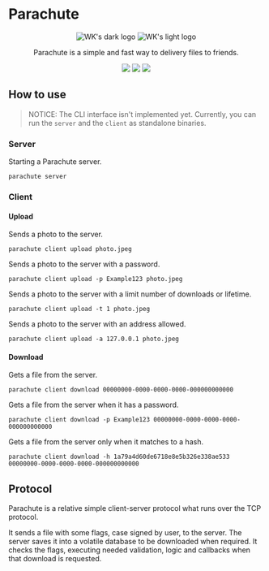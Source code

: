 # Parachute
<p align="center">
    <img src="https://user-images.githubusercontent.com/23109089/182893857-0d20157e-4d4e-4eb3-ba24-a13273723b54.png#gh-dark-mode-only" alt="WK's dark logo" />
    <img src="https://user-images.githubusercontent.com/23109089/182894503-df2aca1c-500e-4b12-b733-3dd2f60aec08.png#gh-light-mode-only" alt="WK's light logo" />
</p>

<p align="center">Parachute is a simple and fast way to delivery files to friends.</p>

<p align="center">
<img src="https://img.shields.io/badge/docker-%230db7ed.svg?style=for-the-badge&logo=docker&logoColor=white"/>
<img src="https://img.shields.io/badge/rust-%23000000.svg?style=for-the-badge&logo=rust&logoColor=white"/>
<img src="https://img.shields.io/badge/redis-%23DD0031.svg?style=for-the-badge&logo=redis&logoColor=white"/>
</p>

## How to use

> NOTICE: The CLI interface isn't implemented yet. Currently, you can run the `server` and the `client` as standalone binaries.

### Server
Starting a Parachute server.

```
parachute server
```

### Client

#### Upload

Sends a photo to the server.
```
parachute client upload photo.jpeg
```

Sends a photo to the server with a password.
```
parachute client upload -p Example123 photo.jpeg
```

Sends a photo to the server with a limit number of downloads or lifetime.
```
parachute client upload -t 1 photo.jpeg
```

Sends a photo to the server with an address allowed.
```
parachute client upload -a 127.0.0.1 photo.jpeg
```

#### Download

Gets a file from the server.
```
parachute client download 00000000-0000-0000-0000-000000000000 
```

Gets a file from the server when it has a password.
```
parachute client download -p Example123 00000000-0000-0000-0000-000000000000 
```

Gets a file from the server only when it matches to a hash.
```
parachute client download -h 1a79a4d60de6718e8e5b326e338ae533 00000000-0000-0000-0000-000000000000 
```

## Protocol

Parachute is a relative simple client-server protocol what runs over the TCP protocol. 

It sends a file with some flags, case signed by user, to the server. The server saves it into a volatile database to
be downloaded when required. It checks the flags, executing needed validation, logic and callbacks when that download
is requested.
